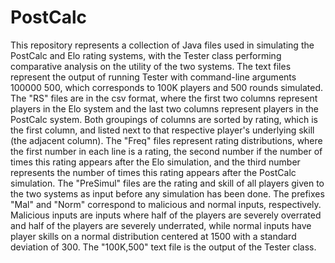 # PostCalc
This repository represents a collection of Java files used in simulating the PostCalc and Elo rating systems,
with the Tester class performing comparative analysis on the utility of the two systems. The text files represent
the output of running Tester with command-line arguments 100000 500, which corresponds to 100K players and 500
rounds simulated. The "RS" files are in the csv format, where the first two columns represent players in the Elo
system and the last two columns represent players in the PostCalc system. Both groupings of columns are sorted
by rating, which is the first column, and listed next to that respective player's underlying skill (the adjacent
column). The "Freq" files represent rating distributions, where the first number in each line is a rating, the
second number if the number of times this rating appears after the Elo simulation, and the third number
represents the number of times this rating appears after the PostCalc simulation. The "PreSimul" files are the
rating and skill of all players given to the two systems as input before any simulation has been done. The
prefixes "Mal" and "Norm" correspond to malicious and normal inputs, respectively. Malicious inputs are inputs
where half of the players are severely overrated and half of the players are severely underrated, while normal
inputs have player skills on a normal distribution centered at 1500 with a standard deviation of 300. The
"100K,500" text file is the output of the Tester class.
